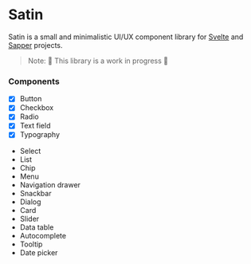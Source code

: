 # Satin

Satin is a small and minimalistic UI/UX component library for [Svelte](https://svelte.dev/) and [Sapper](https://sapper.svelte.dev/) projects.

>  Note: 🚧 This library is a work in progress 🚧

### Components

- [x] Button
- [x] Checkbox
- [x] Radio
- [x] Text field
- [x] Typography
- Select
- List
- Chip
- Menu
- Navigation drawer
- Snackbar
- Dialog
- Card
- Slider
- Data table
- Autocomplete
- Tooltip
- Date picker